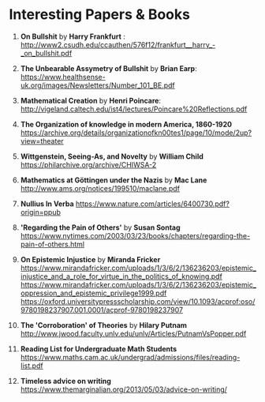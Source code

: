 # Interesting Papers & Books

1. **On Bullshit** by **Harry Frankfurt** : http://www2.csudh.edu/ccauthen/576f12/frankfurt__harry_-_on_bullshit.pdf
2. **The Unbearable Assymetry of Bullshit** by **Brian Earp**: https://www.healthsense-uk.org/images/Newsletters/Number_101_BE.pdf
3. **Mathematical Creation** by **Henri Poincare**: http://vigeland.caltech.edu/ist4/lectures/Poincare%20Reflections.pdf
4. **The Organization of knowledge in modern America, 1860-1920** https://archive.org/details/organizationofkn00tes1/page/10/mode/2up?view=theater
5. **Wittgenstein, Seeing-As, and Novelty** by **William Child** https://philarchive.org/archive/CHIWSA-2
6. **Mathematics at Göttingen under the Nazis** by **Mac Lane** http://www.ams.org/notices/199510/maclane.pdf
7. **Nullius In Verba** https://www.nature.com/articles/6400730.pdf?origin=ppub
8. **'Regarding the Pain of Others'** by **Susan Sontag** https://www.nytimes.com/2003/03/23/books/chapters/regarding-the-pain-of-others.html
9. **On Epistemic Injustice** by **Miranda Fricker** https://www.mirandafricker.com/uploads/1/3/6/2/136236203/epistemic_injustice_and_a_role_for_virtue_in_the_politics_of_knowing.pdf
https://www.mirandafricker.com/uploads/1/3/6/2/136236203/epistemic_oppression_and_epistemic_privilege1999.pdf
https://oxford.universitypressscholarship.com/view/10.1093/acprof:oso/9780198237907.001.0001/acprof-9780198237907

10. **The 'Corroboration' of Theories** by **Hilary Putnam** http://www.jwood.faculty.unlv.edu/unlv/Articles/PutnamVsPopper.pdf
11. **Reading List for Undergraduate Math Students** https://www.maths.cam.ac.uk/undergrad/admissions/files/reading-list.pdf
12. **Timeless advice on writing** https://www.themarginalian.org/2013/05/03/advice-on-writing/

